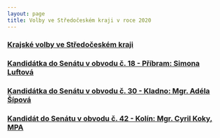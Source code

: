 ```yaml
---
layout: page
title: Volby ve Středočeském kraji v roce 2020
---
```


### [Krajské volby ve Středočeském kraji](/aktuality/pirati-postavili-silnou-kandidatku-pripravenou-celit-vyzvam-ve-stredoceskem-kraji.html)

### [Kandidátka do Senátu v obvodu č. 18 - Příbram: Simona Luftová](/lide/simona-luftova/)
### [Kandidátka do Senátu v obvodu č. 30 - Kladno: Mgr. Adéla Šípová](https://www.adelasipova.cz/)
### [Kandidát do Senátu v obvodu č. 42 - Kolín: Mgr. Cyril Koky, MPA](/lide/cyril-koky)

